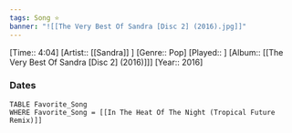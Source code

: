 ```yaml
---
tags: Song ⭐ 
banner: "![[The Very Best Of Sandra [Disc 2] (2016).jpg]]"
---
```

[Time:: 4:04]
[Artist:: [[Sandra]] ]
[Genre:: Pop]
[Played:: ]
[Album:: [[The Very Best Of Sandra [Disc 2] (2016)]]]
[Year:: 2016]
### Dates
````dataview
TABLE Favorite_Song
WHERE Favorite_Song = [[In The Heat Of The Night (Tropical Future Remix)]]
````